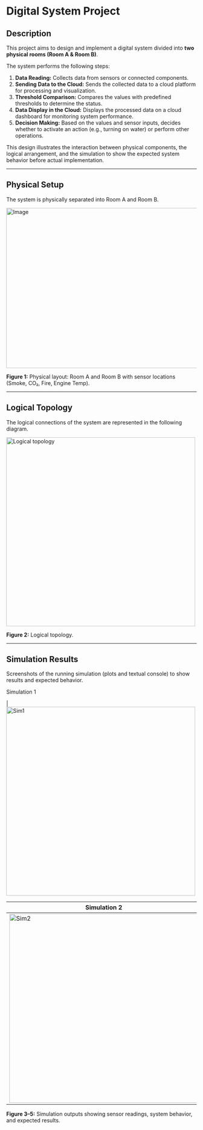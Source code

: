 # Digital System Project


## Description
This project aims to design and implement a digital system divided into **two physical rooms (Room A & Room B)**.  

The system performs the following steps:  

1. **Data Reading:** Collects data from sensors or connected components.  
2. **Sending Data to the Cloud:** Sends the collected data to a cloud platform for processing and visualization.  
3. **Threshold Comparison:** Compares the values with predefined thresholds to determine the status.  
4. **Data Display in the Cloud:** Displays the processed data on a cloud dashboard for monitoring system performance.  
5. **Decision Making:** Based on the values and sensor inputs, decides whether to activate an action (e.g., turning on water) or perform other operations.  

This design illustrates the interaction between physical components, the logical arrangement, and the simulation to show the expected system behavior before actual implementation.

---

## Physical Setup
The system is physically separated into Room A and Room B.

<img width="821" height="424" alt="Image" src="https://github.com/user-attachments/assets/8eddb3bc-e076-44e4-959a-2439df2a828b" />

**Figure 1:** Physical layout: Room A and Room B with sensor locations (Smoke, CO₂, Fire, Engine Temp).

---

## Logical Topology
The logical connections of the system are represented in the following diagram.

<img src="https://github.com/user-attachments/assets/8692799d-8aa0-4722-b80a-39f3944e247b" alt="Logical topology" width="500"/>

**Figure 2:** Logical topology.

---

## Simulation Results
Screenshots of the running simulation (plots and textual console) to show results and expected behavior.

Simulation 1

| <img src="https://github.com/user-attachments/assets/29e3c8a4-1bfe-44b2-bcaf-14e166e74675" alt="Sim1" width="500"/>

| Simulation 2 | Simulation 3 |
|--------------|--------------|
| <img src="https://github.com/user-attachments/assets/772d3b3e-28dc-4bdf-999b-a8132504b142" alt="Sim2" width="500"/> | <img src="https://github.com/user-attachments/assets/11aeed73-38b6-499f-a92b-703e559a9c47" alt="Sim3" width="500"/> |

**Figure 3–5:** Simulation outputs showing sensor readings, system behavior, and expected results.
